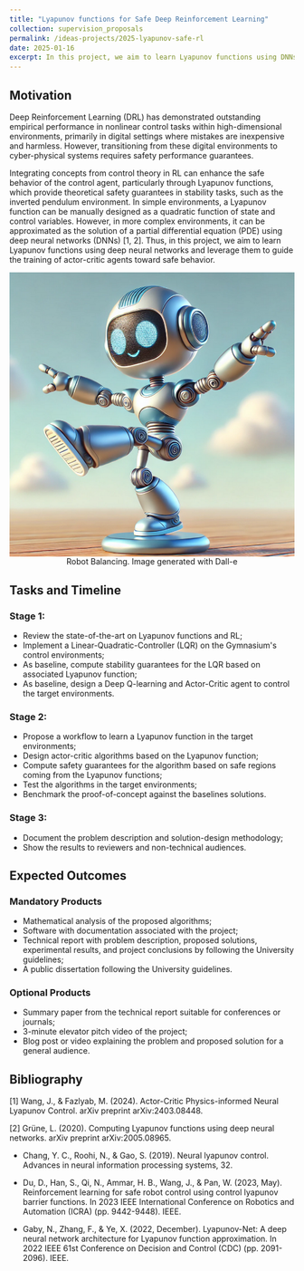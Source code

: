 ```yaml
---
title: "Lyapunov functions for Safe Deep Reinforcement Learning"
collection: supervision_proposals
permalink: /ideas-projects/2025-lyapunov-safe-rl
date: 2025-01-16
excerpt: In this project, we aim to learn Lyapunov functions using DNNs and leverage them to guide the training of actor-critic agents toward safe behavior.
---
```


## Motivation

Deep Reinforcement Learning (DRL) has demonstrated outstanding empirical performance in nonlinear control tasks within high-dimensional environments, primarily in digital settings where mistakes are inexpensive and harmless. However, transitioning from these digital environments to cyber-physical systems requires safety performance guarantees.

Integrating concepts from control theory in RL can enhance the safe behavior of the control agent, particularly through Lyapunov functions, which provide theoretical safety guarantees in stability tasks, such as the inverted pendulum environment. In simple environments, a Lyapunov function can be manually designed as a quadratic function of state and control variables. However, in more complex environments, it can be approximated as the solution of a partial differential equation (PDE) using deep neural networks (DNNs) [1, 2]. Thus, in this project, we aim to learn Lyapunov functions using deep neural networks and leverage them to guide the training of actor-critic agents toward safe behavior.

<div style="text-align: center;">
    <img src="/images/robot-balancing.png"
        alt="Robot Balancing."
        style="display: block; margin-left: auto; margin-right: auto;" />
    <figcaption>Robot Balancing. Image generated with Dall-e</figcaption>
</div>

## Tasks and Timeline

### Stage 1:
* Review the state-of-the-art on Lyapunov functions and RL;
* Implement a Linear-Quadratic-Controller (LQR) on the Gymnasium's control environments;
* As baseline, compute stability guarantees for the LQR based on associated Lyapunov function; 
* As baseline, design a Deep Q-learning and Actor-Critic agent to control the target environments. 

### Stage 2:
* Propose a workflow to learn a Lyapunov function in the target environments;
* Design actor-critic algorithms based on the Lyapunov function;
* Compute safety guarantees for the algorithm based on safe regions coming from the Lyapunov functions;
* Test the algorithms in the target environments;
* Benchmark the proof-of-concept against the baselines solutions.

### Stage 3: 
* Document the problem description and solution-design methodology;
* Show the results to reviewers and non-technical audiences.

## Expected Outcomes

### Mandatory Products
* Mathematical analysis of the proposed algorithms;
* Software with documentation associated with the project;
* Technical report with problem description, proposed solutions, experimental results, and project conclusions by following the University guidelines;
* A public dissertation following the University guidelines.

### Optional Products
* Summary paper from the technical report suitable for conferences or journals;
* 3-minute elevator pitch video of the project;
* Blog post or video explaining the problem and proposed solution for a general audience.

## Bibliography
[1] Wang, J., & Fazlyab, M. (2024). Actor-Critic Physics-informed Neural Lyapunov Control. arXiv preprint arXiv:2403.08448.

[2] Grüne, L. (2020). Computing Lyapunov functions using deep neural networks. arXiv preprint arXiv:2005.08965.

* Chang, Y. C., Roohi, N., & Gao, S. (2019). Neural lyapunov control. Advances in neural information processing systems, 32.

* Du, D., Han, S., Qi, N., Ammar, H. B., Wang, J., & Pan, W. (2023, May). Reinforcement learning for safe robot control using control lyapunov barrier functions. In 2023 IEEE International Conference on Robotics and Automation (ICRA) (pp. 9442-9448). IEEE.

* Gaby, N., Zhang, F., & Ye, X. (2022, December). Lyapunov-Net: A deep neural network architecture for Lyapunov function approximation. In 2022 IEEE 61st Conference on Decision and Control (CDC) (pp. 2091-2096). IEEE.

